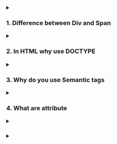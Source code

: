 <details>
<summary>
<h3>1. Difference between Div and Span</h3>
</summary>

`<div>` and `<span>` are two fundamental HTML elements used for grouping and styling content, but they serve different purposes and have different characteristics.

**`<div>` Element**

- **Type**: Block-level element
- **Usage**: Used for grouping larger sections of content or layout purposes.
- **Behavior**: Occupies the full width available (by default), creating a block of content.
- **Common Uses**: Structuring sections of a web page, creating layouts, wrapping multiple elements.
  **Example:**

```js
<div>
  <h1>Title</h1>
  <p>This is a paragraph inside a div.</p>
</div>
```

**`<span>` Element**

- **Type**: Inline-level element
- **Usage**: Used for styling or grouping smaller pieces of text or inline content.
- **Behavior**: Does not start on a new line and only takes up as much width as necessary.
- **Common Uses**: Styling parts of text, wrapping small pieces of content without affecting the flow of the document.
  Example:

```js
<p>
  This is a <span style="color: red;">red</span> word in a paragraph.
</p>
```

**Visual Representation**

`<div>` Example:

```js
<div style="border: 1px solid black;">
  <h1>Header</h1>
  <p>Paragraph inside a div.</p>
</div>
<div style="border: 1px solid black;">
  Another div.
</div>

```

This will render as two separate blocks, each starting on a new line and occupying the full width.

`<span> `Example:

```js
<p>This is a <span style="color: red;">red</span> word in a paragraph.</p>
<p>Another paragraph with a <span style="font-weight: bold;">bold</span> word.</p>

```

This will render the words "`red`" and "`bold`" with their respective styles, without affecting the flow of the text.

**When to Use**

Use `<div>` when you need to create distinct sections or blocks of content on your web page.
Use `<span>` when you need to apply styles or classes to specific parts of inline content without disrupting the flow of text.
Understanding the differences between `<div> `and `<span> `helps in structuring HTML documents appropriately and applying styles effectively.

</details>

<details>
<summary>
<h3>2. In HTML why use DOCTYPE</h3>
</summary>

The <!DOCTYPE> declaration in HTML specifies the document type and version of HTML being used. It is an important part of the HTML document because it helps the browser understand how to render the content.

</details>
<details>
<summary>
<h3>3. Why do you use Semantic tags</h3>
</summary>

Semantic tags in HTML are elements that provide meaningful structure to the content of a webpage. These tags not only describe how the content looks but also define its meaning and role within the document. This enhances the understanding of the content for both browsers and developers, and it provides several key benefits:

1. **Improved Accessibility**

Semantic tags make it easier for assistive technologies, such as screen readers, to interpret and present the content to users with disabilities. For example, using `<nav>` to define navigation sections or`<header>`for header content helps screen readers navigate the page more effectively.

2. **Better SEO (Search Engine Optimization)**

Search engines use the structure and tags within an HTML document to understand the content and its relevance. Semantic tags help search engines better index and rank pages by clearly defining the content structure and importance of various parts. For example, `<article>`, `<section>`, and `<aside> `help indicate the primary content and side information.

3. **Improved Code Readability and Maintainability**

Semantic tags provide meaningful names that convey the purpose of the content, making the code easier to read and understand. This is especially useful in collaborative projects or when returning to a project after some time. For example, `<footer>` clearly indicates the footer section of a page, as opposed to a non-semantic tag like `<div>`.

4. **Enhanced Styling and Consistency**

By using semantic tags, you can apply consistent styling across different sections of your site. For example, if all articles are enclosed within `<article>` tags, you can style them uniformly using CSS, enhancing both the visual and functional consistency of the website.

5. **Future-Proofing**

Using semantic tags helps ensure that your web content remains relevant and accessible as web technologies evolve. Since these tags are standardized and widely supported, they are less likely to become obsolete compared to non-semantic tags or custom structures.

Examples of Semantic Tags

`<header>`: Represents a header section, usually containing introductory content or navigational links.

`<nav>`: Defines a set of navigation links.

`<article>`: Specifies independent, self-contained content that could be distributed independently (like a blog post or news article).

`<section>`: Represents a standalone section, typically with a heading.

`<aside>`: Contains content that is tangentially related to the main content (like sidebars or call-out boxes).

`<footer>`: Represents a footer section, usually containing information about the author, copyright information, or links to related documents.

`<main>`: Specifies the main content of a document, excluding header, footer, and navigation sections.

```html
<!DOCTYPE html>
<html lang="en">
  <head>
    <meta charset="UTF-8" />
    <meta name="viewport" content="width=device-width, initial-scale=1.0" />
    <title>Example Page</title>
  </head>
  <body>
    <header>
      <h1>Website Title</h1>
      <nav>
        <ul>
          <li><a href="#home">Home</a></li>
          <li><a href="#about">About</a></li>
          <li><a href="#contact">Contact</a></li>
        </ul>
      </nav>
    </header>
    <main>
      <article>
        <h2>Article Title</h2>
        <p>This is the main content of the article.</p>
      </article>
      <aside>
        <h3>Related Links</h3>
        <ul>
          <li><a href="#link1">Link 1</a></li>
          <li><a href="#link2">Link 2</a></li>
        </ul>
      </aside>
    </main>
    <footer>
      <p>&copy; 2024 Example Website</p>
    </footer>
  </body>
</html>
```

</details>
<details>
<summary>
<h3>4. What are attribute</h3>
</summary>

Attributes in HTML are additional information provided within an HTML tag that helps define the properties and behaviors of an element. Attributes are always specified in the opening tag and are written as name-value pairs. They provide details about an element that are not considered content, such as its identity, appearance, or functionality.

**Key Points about Attributes**

1.  Structure:

    - An attribute consists of a name and a value, separated by an equals sign (=). The value is enclosed in double quotes (") or single quotes ('), though double quotes are more commonly used.
    - Example:` <img src="image.jpg" alt="Description">`
    - Here, src and alt are attribute names, and "image.jpg" and "Description" are their respective values.

1.  Common Attributes:

        - id: Specifies a unique identifier for an element. Example: `<div id="header">`.
        - class: Defines one or more class names for an element, which can be used to style the element with CSS. Example: `<p class="intro">`.
        - style: Contains inline CSS styles for the element.    - Example: `<h1 style="color: blue;">`.
        - src: Specifies the source file for media elements like images, videos, and audio. Example: `<img src="image.jpg">`.
        - href: Provides the URL for a link in an <a> tag. Example: `<a href="https://example.com">`Visit Example</a>.
        - alt: Provides alternative text for images, used by screen readers and when the image cannot be displayed. Example:` <img src="image.jpg" alt="A description of the image">.`
        - title: Provides additional information about an element, often shown as a tooltip when the mouse hovers over the    - element. Example: `<p title="Tooltip text">Hover over me!</p>.`

    data- attributes\*: Used to store custom data private to the page or application. They are prefixed with data- and can hold any information. Example: `<div data-user-id="12345">.`

1.  Boolean Attributes:

    - Some attributes do not require a value and are considered "boolean attributes." These attributes are either present or absent, and their presence typically represents a true value.
    - Example: `<input type="checkbox" checked>` (The checked attribute is a boolean attribute indicating that the checkbox should be initially checked).

1.  Global Attributes:

    - These attributes can be used on any HTML element. Examples include class, id, style, title, and lang.

1.  Specificity and Overriding:

    - Attributes can override other settings. For instance, an inline style attribute (using the style attribute) will override styles defined in external or internal CSS.

Example

Here's an example demonstrating the use of various attributes:

```html
<!DOCTYPE html>
<html lang="en">
  <head>
    <meta charset="UTF-8" />
    <meta name="viewport" content="width=device-width, initial-scale=1.0" />
    <title>Attribute Example</title>
  </head>
  <body>
    <header id="main-header" class="header">
      <h1>Welcome to My Website</h1>
      <nav>
        <ul>
          <li><a href="#home" title="Go to Home">Home</a></li>
          <li><a href="#about" title="Learn more about us">About</a></li>
          <li><a href="#contact" title="Contact us">Contact</a></li>
        </ul>
      </nav>
    </header>
    <main>
      <section>
        <h2>About Us</h2>
        <p>We are a company that values excellence...</p>
        <img src="company-logo.png" alt="Company Logo" width="200" />
      </section>
    </main>
    <footer>
      <p>&copy; 2024 My Website</p>
    </footer>
  </body>
</html>
```

In this example:

- The `id` attribute is used for the header (`id="main-header"`), making it uniquely identifiable.
- The `class` attribute is used for styling purposes (`class="header"`).
- The `src` attribute specifies the source of the image (`src="company-logo.png"`).
- The `alt` attribute provides alternative text for the image (`alt="Company Logo"`).
- The `href` and `title` attributes in the `<a> `tags specify the destination URL and additional information shown as tooltips, respectively.

</details>
<details>
<summary>
<h3></h3>
</summary>
</details>
<details>
<summary>
<h3></h3>
</summary>
</details>
